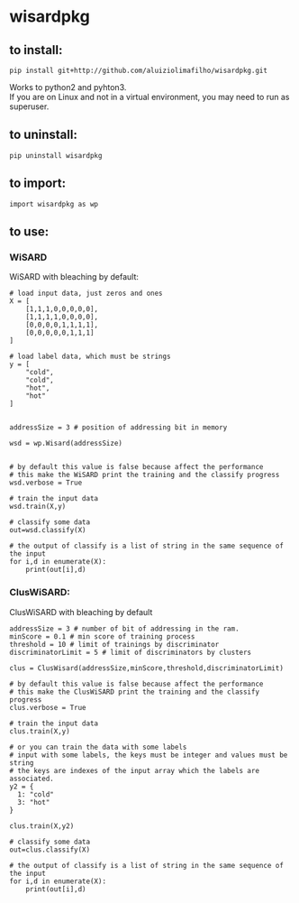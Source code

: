 # wisardpkg
## to install:
```
pip install git+http://github.com/aluiziolimafilho/wisardpkg.git
```
Works to python2 and pyhton3.  
If you are on Linux and not in a virtual environment, you may need to run as superuser.

## to uninstall:
```
pip uninstall wisardpkg
```
## to import:
```
import wisardpkg as wp
```
## to use:
### WiSARD
WiSARD with bleaching by default:

    # load input data, just zeros and ones  
    X = [
        [1,1,1,0,0,0,0,0],
        [1,1,1,1,0,0,0,0],
        [0,0,0,0,1,1,1,1],
        [0,0,0,0,0,1,1,1]
    ]

    # load label data, which must be strings
    y = [
        "cold",
        "cold",
        "hot",
        "hot"
    ]


    addressSize = 3 # position of addressing bit in memory

    wsd = wp.Wisard(addressSize)


    # by default this value is false because affect the performance
    # this make the WiSARD print the training and the classify progress
    wsd.verbose = True

    # train the input data
    wsd.train(X,y)

    # classify some data
    out=wsd.classify(X)

    # the output of classify is a list of string in the same sequence of the input
    for i,d in enumerate(X):
        print(out[i],d)

### ClusWiSARD:
ClusWiSARD with bleaching by default

    addressSize = 3 # number of bit of addressing in the ram.
    minScore = 0.1 # min score of training process
    threshold = 10 # limit of trainings by discriminator
    discriminatorLimit = 5 # limit of discriminators by clusters

    clus = ClusWisard(addressSize,minScore,threshold,discriminatorLimit)

    # by default this value is false because affect the performance
    # this make the ClusWiSARD print the training and the classify progress
    clus.verbose = True

    # train the input data
    clus.train(X,y)

    # or you can train the data with some labels
    # input with some labels, the keys must be integer and values must be string
    # the keys are indexes of the input array which the labels are associated.
    y2 = {
      1: "cold"
      3: "hot"
    }

    clus.train(X,y2)

    # classify some data
    out=clus.classify(X)

    # the output of classify is a list of string in the same sequence of the input
    for i,d in enumerate(X):
        print(out[i],d)
